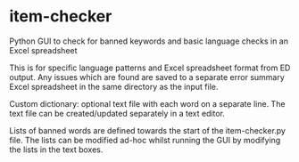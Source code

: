 # item-checker
Python GUI to check for banned keywords and basic language checks in an Excel spreadsheet

This is for specific language patterns and Excel spreadsheet format from ED output. Any issues which are found are 
saved to a separate error summary Excel spreadsheet in the same directory as the input file.

Custom dictionary: optional text file with each word on a separate line. The text file can be created/updated 
separately in a text editor.

Lists of banned words are defined towards the start of the item-checker.py file. The lists can be modified ad-hoc 
whilst running the GUI by modifying the lists in the text boxes.
